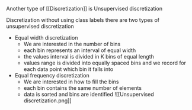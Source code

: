 Another type of [[Discretization]] is Unsupervised discretization

Discretization without using class labels
there are two types of unsupervised discretization

- Equal width discretization 
	- We are interested in the number of bins
	- each bin represents an interval of equal width
	- the values interval is divided in K bins of equal length
	- values range is divided into equally spaced bins and we record for each data point which bin it falls into
- Equal frequency discretization
	- We are interested in how to fill the bins
	- each bin contains the same number of elements 
	- data is sorted and bins are identified
![[Unsupervised discretization.png]]
